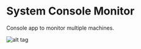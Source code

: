 # System Console Monitor

Console app to monitor multiple machines.

![alt tag](https://github.com/thestreetcode/SystemConsoleMonitor/blob/master/img/compactmode.png)
